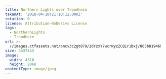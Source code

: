 ```yaml
---
title: Northern Lights over Trondheim
takenAt: '2018-04-10T21:10:12.000Z'
rotation: 0
license: Attribution-NoDerivs License
tags:
  - NorthernLights
  - Trondheim
url: >-
  //images.ctfassets.net/bncv3c2gt878/2dYzxY7wcrNyzZCQLr1bxj/865b81946985a4705fa49f8c5eb6dde5/northern-lights-over-trondheim_26504697217_o
size: 3437443
image:
  width: 4310
  height: 2868
contentType: image/jpeg
---
```


